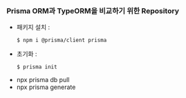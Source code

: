 ### Prisma ORM과 TypeORM을 비교하기 위한 Repository

- 패키지 설치 : 
    ~~~
    $ npm i @prisma/client prisma
    ~~~
- 초기화 :
    ~~~
    $ prisma init
    ~~~
- npx prisma db pull
- npx prisma generate